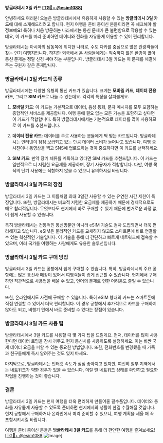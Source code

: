 **방글라데시 3일 카드 [[TG💪+ @esim1088](https://t.me/s/esim1088)]**

안녕하세요 여러분! 오늘은 방글라데시에서 유용하게 사용할 수 있는 **방글라데시 3일 카드**에 대해 소개해드리려고 합니다. 현지 여행을 준비 중이신 분들이라면 꼭 체크해야 할 정보예요! 특히나 처음 방문하는 나라에서는 통신 문제가 큰 불편함으로 작용할 수 있는데요, 이 카드를 미리 준비하면 데이터와 전화를 자유롭게 이용할 수 있어 편리합니다.

방글라데시는 아시아의 남동쪽에 위치한 나라로, 수도 다카를 중심으로 많은 관광객들이 찾는 인기 여행지입니다. 하지만 외국에서 온 사람들에게는 익숙하지 않은 환경이 많아 통신 문제는 정말 신경 써야 하는 부분입니다. 방글라데시 3일 카드는 이 문제를 해결해주는 구원자 같은 존재랍니다.

### **방글라데시 3일 카드의 종류**
방글라데시에는 다양한 유형의 통신 카드가 있습니다. 크게는 **모바일 카드**, **데이터 전용 카드**, 그리고 **SIM 카드**로 나눌 수 있는데요. 각각의 특징을 살펴볼게요.

1. **모바일 카드**: 이 카드는 기본적으로 데이터, 음성 통화, 문자 메시지를 모두 포함하는 종합적인 서비스를 제공합니다. 여행 중에 필요 없는 모든 기능을 포함하고 싶다면 이 카드가 적합합니다. 특히 방글라데시에서는 기본적으로 데이터를 많이 사용하므로 이 카드를 추천드립니다.
   
2. **데이터 전용 카드**: 데이터를 주로 사용하는 분들에게 딱 맞는 카드입니다. 방글라데시는 인터넷이 점점 보급되고 있는 만큼 데이터 소비가 늘어나고 있습니다. 여행 중 사진이나 동영상을 찍고 SNS에 업로드하는 것이 중요하다면 이 카드를 선택하세요.

3. **SIM 카드**: 만약 장기 체류를 계획하고 있다면 SIM 카드를 추천드립니다. 이 카드는 일반적으로 더 저렴한 요금제를 제공하며, 장기 사용자가 적합합니다. 다만, 여행 목적의 단기 사용에는 적합하지 않을 수 있으니 유의하시길 바랍니다.

### **방글라데시 3일 카드의 장점**
방글라데시 3일 카드는 그 이름처럼 최대 3일간 사용할 수 있는 유연한 시간 제한이 특징입니다. 또한, 방글라데시는 비교적 저렴한 요금제를 제공하기 때문에 경제적으로도 매우 합리적입니다. 무엇보다도 현지에서 바로 구매할 수 있기 때문에 번거로운 과정 없이 쉽게 사용할 수 있습니다.

특히 방글라데시는 전통적인 통신망뿐만 아니라 eSIM 기술도 점차 도입되면서 더욱 편리해지고 있습니다. eSIM은 물리적인 카드를 교체하지 않고도 스마트폰에 바로 연결할 수 있는 혁신적인 기술입니다. 이 기술을 통해 더 간단하고 빠르게 네트워크에 접속할 수 있으며, 여러 국가를 여행하는 사람에게도 유용한 솔루션입니다.

### **방글라데시 3일 카드 구매 방법**
방글라데시 3일 카드는 공항에서 쉽게 구매할 수 있습니다. 특히, 방글라데시의 주요 공항에는 많은 통신사 매장이 있어서 여행객들이 쉽게 접근할 수 있습니다. 현지에서 구매하면 직관적으로 사용법을 배울 수 있고, 언어의 문제로 인한 어려움도 줄일 수 있습니다.

또한, 온라인에서도 사전에 구매할 수 있습니다. 특히 eSIM 형태의 카드는 스마트폰에 직접 연결할 수 있어서 더욱 편리합니다. 이 경우 공항에서 추가적으로 카드를 구매하지 않아도 되고, 비행기 안에서 바로 준비할 수 있다는 장점이 있습니다.

### **방글라데시 3일 카드 사용 팁**
방글라데시에서 3일 카드를 사용할 때 몇 가지 팁을 드릴게요. 먼저, 데이터를 많이 사용한다면 데이터 로밍을 잠시 꺼두고 현지 통신사를 사용하도록 설정하세요. 이는 비싼 국제 데이터 요금을 피할 수 있는 중요한 방법입니다. 또한, 전화번호를 변경했을 때 가족과 친구들에게 즉시 알려주는 것도 잊지 마세요.

마지막으로, 방글라데시는 인터넷 속도가 점점 좋아지고 있지만, 여전히 일부 지역에서는 네트워크가 약한 경우가 있을 수 있습니다. 이럴 땐 네트워크 상태를 확인하고 필요한 작업을 진행하는 것이 좋습니다.

### **결론**
방글라데시 3일 카드는 현지 여행을 더욱 편리하게 만들어줄 필수품입니다. 데이터와 통화를 자유롭게 사용할 수 있도록 준비하면 현지에서의 생활이 한결 수월해질 것입니다. 현지 공항에서 구매하거나 온라인에서 미리 준비할 수 있으니, 여행 계획을 세울 때 꼭 포함시키시길 바랍니다.

여행을 준비 중이신 분들은 **방글라데시 3일 카드**를 통해 더 편안한 여행을 즐겨보세요! [[TG💪+ @esim1088](https://t.me/s/esim1088) ![Image](https://i.postimg.cc/Y0z9fWf4/image.png)]